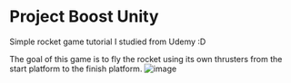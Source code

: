 # Project Boost Unity
 Simple rocket game tutorial I studied from Udemy :D
 
 The goal of this game is to fly the rocket using its own thrusters
 from the start platform to the finish platform.
![image](https://user-images.githubusercontent.com/83574695/223750850-9db439db-7d91-4a64-9589-32a20a42b823.png)
